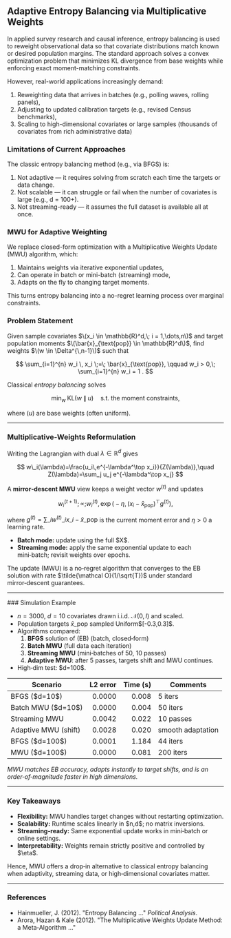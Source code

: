 ## Adaptive Entropy Balancing via Multiplicative Weights

In applied survey research and causal inference, entropy balancing is used to reweight observational data so that covariate distributions match known or desired population margins. The standard approach solves a convex optimization problem that minimizes KL divergence from base weights while enforcing exact moment-matching constraints.

However, real-world applications increasingly demand:

1. Reweighting data that arrives in batches (e.g., polling waves, rolling panels),
2. Adjusting to updated calibration targets (e.g., revised Census benchmarks),
3. Scaling to high-dimensional covariates or large samples (thousands of covariates from rich administrative data)

### Limitations of Current Approaches

The classic entropy balancing method (e.g., via BFGS) is:

1. Not adaptive — it requires solving from scratch each time the targets or data change.
2. Not scalable — it can struggle or fail when the number of covariates is large (e.g., d = 100+).
3. Not streaming-ready — it assumes the full dataset is available all at once.

### MWU for Adaptive Weighting

We replace closed-form optimization with a Multiplicative Weights Update (MWU) algorithm, which:

1. Maintains weights via iterative exponential updates,
2. Can operate in batch or mini-batch (streaming) mode,
3. Adapts on the fly to changing target moments.

This turns entropy balancing into a no-regret learning process over marginal constraints.

### Problem Statement

Given sample covariates $\(x_i \in \mathbb{R}^d,\; i = 1,\dots,n\)$ and target population moments $\(\bar{x}_{\text{pop}} \in \mathbb{R}^d\)$, find weights $\(w \in \Delta^{\,n-1}\)$ such that

$$
\sum_{i=1}^{n} w_i \, x_i \;=\; \bar{x}_{\text{pop}},
\qquad
w_i > 0,\;
\sum_{i=1}^{n} w_i = 1 .
$$


Classical *entropy balancing* solves

$$
\min_{w}\;\mathrm{KL}\bigl(w \;\|\; u\bigr)
  \quad\text{s.t. the moment constraints},
  \tag{EB}
$$

where ($u$) are base weights (often uniform).

---

### Multiplicative‑Weights Reformulation

Writing the Lagrangian with dual $\lambda\in\mathbb R^d$ gives    

$$
w\_i(\lambda)=\frac{u_i\,e^{-\lambda^\top x_i}}{Z(\lambda)},\quad Z(\lambda)=\sum_j u_j e^{-\lambda^\top x_j}
$$

A **mirror‑descent MWU** view keeps a weight vector $w^{(t)}$ and updates

$$
w^{(t+1)}_i;\propto;w^{(t)}_i,\exp\bigl(-\eta, (x_i-\bar x_\text{pop})^\top g^{(t)}\bigr),\tag{MWU}
$$

where $g^{(t)}=\sum\_i w^{(t)}\_i x\_i-\bar x\_\text{pop}$ is the current moment error and $\eta>0$ a learning rate.

* **Batch mode:** update using the full \$X\$.
* **Streaming mode:** apply the same exponential update to each mini‑batch; revisit weights over epochs.

The update (MWU) is a no‑regret algorithm that converges to the EB solution with rate $\tilde{\mathcal O}(1/\sqrt{T})$ under standard mirror‑descent guarantees.

---

### Simulation Example

* $n=3000$, $d=10$ covariates drawn i.i.d. $\mathcal N(0,I)$ and scaled.
* Population targets $\bar x\_{\text{pop}}$ sampled Uniform$\[-0.3,0.3]\$.
* Algorithms compared:
  1. **BFGS** solution of (EB) (batch, closed‑form)
  2. **Batch MWU** (full data each iteration)
  3. **Streaming MWU** (mini‑batches of 50, 10 passes)
  4. **Adaptive MWU**: after 5 passes, targets shift and MWU continues.
* High‑dim test: \$d=100\$.

| Scenario             | L2 error | Time (s) | Comments          |
| -------------------- | -------: | -------: | ----------------- |
| BFGS (\$d=10\$)      |   0.0000 |    0.008 | 5 iters           |
| Batch MWU (\$d=10\$) |   0.0000 |    0.004 | 50 iters          |
| Streaming MWU        |   0.0042 |    0.022 | 10 passes         |
| Adaptive MWU (shift) |   0.0028 |    0.020 | smooth adaptation |
| BFGS (\$d=100\$)     |   0.0001 |    1.184 | 44 iters          |
| MWU (\$d=100\$)      |   0.0000 |    0.081 | 200 iters         |

*MWU matches EB accuracy, adapts instantly to target shifts, and is an order‑of‑magnitude faster in high dimensions.*

---

### Key Takeaways

* **Flexibility:** MWU handles target changes without restarting optimization.
* **Scalability:** Runtime scales linearly in \$n,d\$; no matrix inversions.
* **Streaming‑ready:** Same exponential update works in mini‑batch or online settings.
* **Interpretability:** Weights remain strictly positive and controlled by \$\eta\$.

Hence, MWU offers a drop‑in alternative to classical entropy balancing when adaptivity, streaming data, or high‑dimensional covariates matter.

---

### References

* Hainmueller, J. (2012). "Entropy Balancing …" *Political Analysis*.
* Arora, Hazan & Kale (2012). "The Multiplicative Weights Update Method: a Meta‑Algorithm …"
